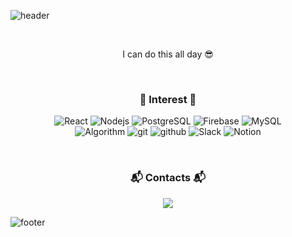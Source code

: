 <!--
노란색
-->

![header](https://capsule-render.vercel.app/api?type=slice&color=#CFCFCF&height=170&section=header&text=%20Seohyeon&fontColor=090707&fontAlignX=45&fontAlignY=65&fontSize=100&animation=twinkling)

<br>

<p align="center">
I can do this all day 😎
</p>

<br>

<h3 align="center"> 🍒 Interest 🍒 </h3>
<p align="center">
  <img alt="React" src="https://img.shields.io/badge/-React-45b8d8?style=flat-square&logo=react&logoColor=white" />
  <img alt="Nodejs" src="https://img.shields.io/badge/-Nodejs-43853d?style=flat-square&logo=Node.js&logoColor=white" />
  <img alt="PostgreSQL" src="https://img.shields.io/badge/-PostgreSQL-4479A1?style=flat-pill&logo=postgresql&logoColor=white" />
  <img alt="Firebase" src="https://img.shields.io/badge/-Firebase-FFCA28?style=flat-square&logoColor=white&logo=firebase" />
  <img alt="MySQL" src="https://img.shields.io/badge/-MySQL-4479A1?&logo=MySQL&logoColor=white" />
  <br>
  <img alt="Algorithm" src="https://img.shields.io/badge/-Algorithm-777BB4?style=flat-square&logo=Algorithm&logoColor=white" />
  <img alt="git" src="https://img.shields.io/badge/-Git-F05032?style=flat-square&logo=git&logoColor=white" />
  <img alt="github" src="https://img.shields.io/badge/-Github-181717?&logo=Github&logoColor=white" />
  <img alt="Slack" src="https://img.shields.io/badge/-Slack-4A154B?&logo=Slack&logoColor=white" />
  <img alt="Notion" src="https://img.shields.io/badge/-Notion-000000?&logo=Notion&logoColor=white" />
</p>

<br>

<h3 align="center"> 📬 Contacts 📬 </h3>
<p align="center">
  <a href="mailto:sts05158@gmail.com"><img src="https://img.shields.io/badge/Gmail-d14836?style=flat-square&logo=Gmail&logoColor=white&link=sts05158@gmail.com"/></a>
</p>

<!--
[![reyeon1209's github stats](https://github-readme-stats.vercel.app/api?username=reyeon1209&count_private=true&show_icons=true&theme=buefy&hide_border=true&include_all_commits=1)](https://github.com/reyeon1209/github-readme-stats)  
-->

![footer](https://capsule-render.vercel.app/api?type=slice&color=FFFF00&height=150&section=footer)
